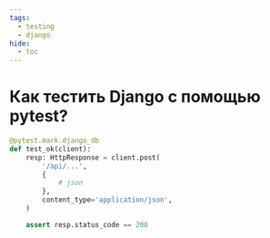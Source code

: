 ```yaml
---
tags:
  - testing
  - django
hide:
  - toc
---
```




# Как тестить Django с помощью pytest?

```python
@pytest.mark.django_db
def test_ok(client):
    resp: HttpResponse = client.post(
        '/api/...',
        {
            # json
        },
        content_type='application/json',
    )

    assert resp.status_code == 200
```